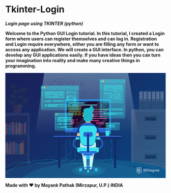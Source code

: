 # Tkinter-Login

***Login page using TKINTER (python)***

**Welcome to the Python GUI Login tutorial. In this tutorial, I created a Login form where users can register themselves and can log in. Registration and Login require everywhere, either you are filling any form or want to access any application. 
We will create a GUI interface. In python, you can develop any GUI applications easily. If you have ideas then you can turn your imagination into reality and make many creative things in programming.**
<p>
 <img align="center" height="330" width="540" src="logo.jpg">
</p>

**Made with ❤ by Mayank Pathak (Mirzapur, U.P.) INDIA**
